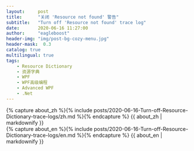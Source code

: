 ```yaml
---
layout:     post
title:      "关闭 'Resource not found' 警告"
subtitle:   "Turn off 'Resource not found' trace log"
date:       2020-06-16 11:27:00
author:     "eagleboost"
header-img: "img/post-bg-cozy-menu.jpg"
header-mask:  0.3
catalog: true
multilingual: true
tags:
    - Resource Dictionary
    - 资源字典
    - WPF
    - WPF高级编程
    - Advanced WPF
    - .Net
---
```


<!-- Chinese Version -->
<div class="zh post-container">
    {% capture about_zh %}{% include posts/2020-06-16-Turn-off-Resource-Dictionary-trace-logs/zh.md %}{% endcapture %}
    {{ about_zh | markdownify }}
</div>

<!-- English Version -->
<div class="en post-container">
    {% capture about_en %}{% include posts/2020-06-16-Turn-off-Resource-Dictionary-trace-logs/en.md %}{% endcapture %}
    {{ about_en | markdownify }}
</div>